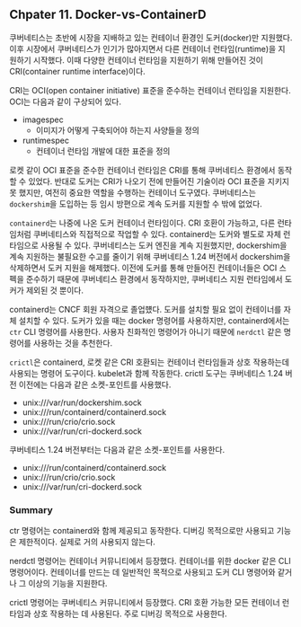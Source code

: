 
## Chpater 11. Docker-vs-ContainerD

쿠버네티스는 초반에 시장을 지배하고 있는 컨테이너 환경인 도커(docker)만 지원했다. 이후 시장에서 쿠버네티스가 인기가 많아지면서 다른 컨테이너 런타임(runtime)을 지원하기 시작했다. 이때 다양한 컨테이너 런타임을 지원하기 위해 만들어진 것이 CRI(container runtime interface)이다. 

CRI는 OCI(open container initiative) 표준을 준수하는 컨테이너 런타임을 지원한다. OCI는 다음과 같이 구상되어 있다. 

- imagespec
    - 이미지가 어떻게 구축되어야 하는지 사양들을 정의
- runtimespec
    - 컨테이너 런타임 개발에 대한 표준을 정의

로켓 같이 OCI 표준을 준수한 컨테이너 런타임은 CRI를 통해 쿠버네티스 환경에서 동작할 수 있었다. 반대로 도커는 CRI가 나오기 전에 만들어진 기술이라 OCI 표준을 지키지 못 했지만, 여전히 중요한 역할을 수행하는 컨테이너 도구였다. 쿠버네티스는 `dockershim`을 도입하는 등 임시 방편으로 계속 도커를 지원할 수 밖에 없었다. 

`containerd`는 나중에 나온 도커 컨테이너 런타임이다. CRI 호환이 가능하고, 다른 런타임처럼 쿠버네티스와 직접적으로 작업할 수 있다. containerd는 도커와 별도로 자체 런타임으로 사용될 수 있다. 쿠버네티스는 도커 엔진을 계속 지원했지만, dockershim을 계속 지원하는 불필요한 수고를 줄이기 위해 쿠버네티스 1.24 버전에서 dockershim을 삭제하면서 도커 지원을 해제했다. 이전에 도커를 통해 만들어진 컨테이너들은 OCI 스펙을 준수하기 때문에 쿠버네티스 환경에서 동작하지만, 쿠버네티스 지원 런타임에서 도커가 제외된 것 뿐이다. 

containerd는 CNCF 회원 자격으로 졸업헀다. 도커를 설치할 필요 없이 컨테이너를 자체 설치할 수 있다. 도커가 있을 때는 docker 명령어를 사용하지만, containerd에서는 `ctr` CLI 명령어를 사용한다. 사용자 친화적인 명령어가 아니기 때문에 `nerdctl` 같은 명령어를 사용하는 것을 추천한다. 

`crictl`은 containerd, 로켓 같은 CRI 호환되는 컨테이너 런타임들과 상호 작용하는데 사용되는 명령어 도구이다. kubelet과 함께 작동한다. crictl 도구는 쿠버네티스 1.24 버전 이전에는 다음과 같은 소켓-포인트를 사용했다.

- unix:///var/run/dockershim.sock
- unix:///run/containerd/containerd.sock
- unix:///run/crio/crio.sock
- unix:///var/run/cri-dockerd.sock

쿠버네티스 1.24 버전부터는 다음과 같은 소켓-포인트를 사용한다.

- unix:///run/containerd/containerd.sock
- unix:///run/crio/crio.sock
- unix:///var/run/cri-dockerd.sock

### Summary

ctr 명령어는 containerd와 함께 제공되고 동작한다. 디버깅 목적으로만 사용되고 기능은 제한적이다. 실제로 거의 사용되지 않는다. 

nerdctl 명령어는 컨테이너 커뮤니티에서 등장했다. 컨테이너를 위한 docker 같은 CLI 명령어이다. 컨테이너를 만드는 데 일반적인 목적으로 사용되고 도커 CLI 명령어와 같거나 그 이상의 기능을 지원한다. 

crictl 명령어는 쿠버네티스 커뮤니티에서 등장했다. CRI 호환 가능한 모든 컨테이너 런타임과 상호 작용하는 데 사용된다. 주로 디버깅 목적으로 사용한다. 